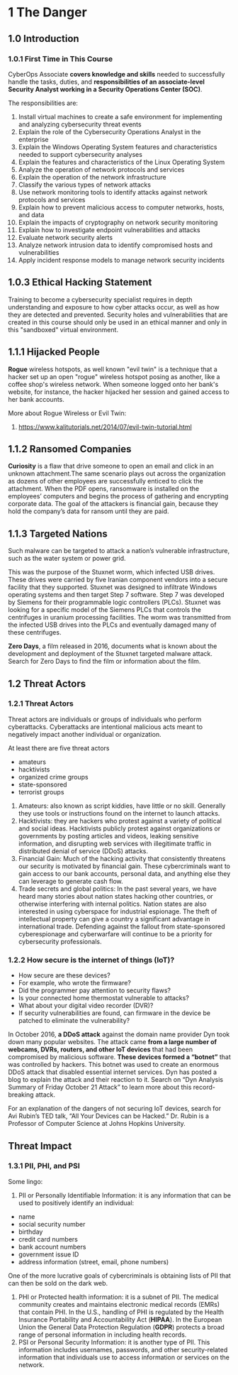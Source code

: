 # 1 The Danger

## 1.0 Introduction

### 1.0.1 First Time in This Course

CyberOps Associate **covers knowledge and skills** needed to successfully handle the tasks, duties, and **responsibilities of an associate-level Security Analyst working in a Security Operations Center (SOC)**.

The responsibilities are:
1. Install virtual machines to create a safe environment for implementing and analyzing cybersecurity threat events
1. Explain the role of the Cybersecurity Operations Analyst in the enterprise
1. Explain the Windows Operating System features and characteristics needed to support cybersecurity analyses
1. Explain the features and characteristics of the Linux Operating System
1. Analyze the operation of network protocols and services
1. Explain the operation of the network infrastructure
1. Classify the various types of network attacks
1. Use network monitoring tools to identify attacks against network protocols and services
1. Explain how to prevent malicious access to computer networks, hosts, and data
1. Explain the impacts of cryptography on network security monitoring
1. Explain how to investigate endpoint vulnerabilities and attacks
1. Evaluate network security alerts
1. Analyze network intrusion data to identify compromised hosts and vulnerabilities
1. Apply incident response models to manage network security incidents

## 1.0.3 Ethical Hacking Statement

Training to become a cybersecurity specialist requires in depth understanding and exposure to how cyber attacks occur, as well as how they are detected and prevented. Security holes and vulnerabilities that are created in this course should only be used in an ethical manner and only in this "sandboxed" virtual environment.


## 1.1.1 Hijacked People

**Rogue** wireless hotspots, as well known "evil twin" is a technique that a hacker set up an open "rogue" wireless hotspot posing as another, like a coffee shop's wireless network. When someone logged onto her bank's website, for instance, the hacker hijacked her session and gained access to her bank accounts.

More about Rogue Wireless or Evil Twin:
1. https://www.kalitutorials.net/2014/07/evil-twin-tutorial.html

## 1.1.2 Ransomed Companies

**Curiosity** is a flaw that drive someone to open an email and click in an unknown attachment.The same scenario plays out across the organization as dozens of other employees are successfully enticed to click the attachment. When the PDF opens, ransomware is installed on the employees’ computers and begins the process of gathering and encrypting corporate data. The goal of the attackers is financial gain, because they hold the company’s data for ransom until they are paid.

## 1.1.3 Targeted Nations

Such malware can be targeted to attack a nation’s vulnerable infrastructure, such as the water system or power grid.

This was the purpose of the Stuxnet worm, which infected USB drives. These drives were carried by five Iranian component vendors into a secure facility that they supported. Stuxnet was designed to infiltrate Windows operating systems and then target Step 7 software. Step 7 was developed by Siemens for their programmable logic controllers (PLCs). Stuxnet was looking for a specific model of the Siemens PLCs that controls the centrifuges in uranium processing facilities. The worm was transmitted from the infected USB drives into the PLCs and eventually damaged many of these centrifuges.

**Zero Days**, a film released in 2016, documents what is known about the development and deployment of the Stuxnet targeted malware attack. Search for Zero Days to find the film or information about the film.


## 1.2 Threat Actors

### 1.2.1 Threat Actors

Threat actors are individuals or groups of individuals who perform cyberattacks. Cyberattacks are intentional malicious acts meant to negatively impact another individual or organization.

At least there are five threat actors

* amateurs
* hacktivists
* organized crime groups
* state-sponsored
* terrorist groups

1. Amateurs: also known as script kiddies, have little or no skill. Generally they use tools or instructions found on the internet to launch attacks.
1. Hacktivists: they are hackers who protest against a variety of political and social ideas. Hacktivists publicly protest against organizations or governments by posting articles and videos, leaking sensitive information, and disrupting web services with illegitimate traffic in distributed denial of service (DDoS) attacks.
1. Financial Gain: Much of the hacking activity that consistently threatens our security is motivated by financial gain. These cybercriminals want to gain access to our bank accounts, personal data, and anything else they can leverage to generate cash flow.
1. Trade secrets and global politics: In the past several years, we have heard many stories about nation states hacking other countries, or otherwise interfering with internal politics. Nation states are also interested in using cyberspace for industrial espionage. The theft of intellectual property can give a country a significant advantage in international trade. Defending against the fallout from state-sponsored cyberespionage and cyberwarfare will continue to be a priority for cybersecurity professionals.

### 1.2.2 How secure is the internet of things (IoT)?

* How secure are these devices? 
* For example, who wrote the firmware? 
* Did the programmer pay attention to security flaws? 
* Is your connected home thermostat vulnerable to attacks? 
* What about your digital video recorder (DVR)? 
* If security vulnerabilities are found, can firmware in the device be patched to eliminate the vulnerability?

In October 2016, **a DDoS attack** against the domain name provider Dyn took down many popular websites. The attack came **from a large number of webcams, DVRs, routers, and other IoT devices** that had been compromised by malicious software. **These devices formed a “botnet”** that was controlled by hackers. This botnet was used to create an enormous DDoS attack that disabled essential internet services. Dyn has posted a blog to explain the attack and their reaction to it. Search on “Dyn Analysis Summary of Friday October 21 Attack” to learn more about this record-breaking attack.

For an explanation of the dangers of not securing IoT devices, search for Avi Rubin’s TED talk, “All Your Devices can be Hacked.” Dr. Rubin is a Professor of Computer Science at Johns Hopkins University.

## Threat Impact

### 1.3.1 PII, PHI, and PSI

Some lingo:

1. PII or Personally Identifiable Information: it is any information that can be used to positively identify an individual:

* name
* social security number
* birthday
* credit card numbers
* bank account numbers
* government issue ID
* address information (street, email, phone numbers)

One of the more lucrative goals of cybercriminals is obtaining lists of PII that can then be sold on the dark web.

1. PHI or Protected health information: it is a subnet of PII. The medical community creates and maintains electronic medical records (EMRs) that contain PHI. In the U.S., handling of PHI is regulated by the Health Insurance Portability and Accountability Act (**HIPAA**). In the European Union the General Data Protection Regulation (**GDPR**) protects a broad range of personal information in including health records.
1. PSI or Personal Security Information: it is another type of PII. This information includes usernames, passwords, and other security-related information that individuals use to access information or services on the network.